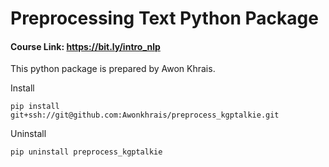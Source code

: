 # Preprocessing Text Python Package

#### Course Link: https://bit.ly/intro_nlp

This python package is prepared by Awon Khrais.

Install

`pip install git+ssh://git@github.com:Awonkhrais/preprocess_kgptalkie.git`

Uninstall

`pip uninstall preprocess_kgptalkie`